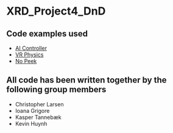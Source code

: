 # XRD_Project4_DnD #


## Code examples used ##
* [AI Controller](https://www.youtube.com/watch?v=UjkSFoLxesw/)
* [VR Physics](https://www.youtube.com/watch?v=VG8hLKyTiJQ&t=274s)
* [No Peek](https://www.youtube.com/watch?v=WyqjGW7euVc&t=867s)

## All code has been written together by the following group members ##
* Christopher Larsen
* Ioana Grigore
* Kasper Tannebæk
* Kevin Huynh
